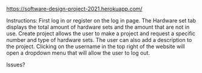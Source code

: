 https://software-design-project-2021.herokuapp.com/

Instructions:
First log in or register on the log in page. 
The Hardware set tab displays the total amount of hardware sets and the amount that are not in use. 
Create project allows the user to make a project and request a specific number and type of hardware sets. The user can also add a description to the project.
Clicking on the username in the top right of the website will open a dropdown menu that will allow the user to log out. 

Issues?